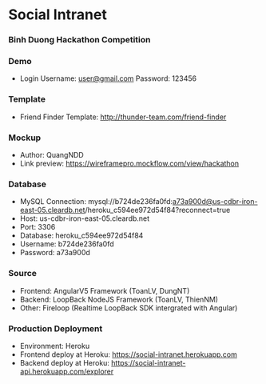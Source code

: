 # Social Intranet #

### Binh Duong Hackathon Competition ###

### Demo ###
* Login
Username: user@gmail.com
Password: 123456

### Template ###

* Friend Finder Template: http://thunder-team.com/friend-finder

### Mockup ###

* Author: QuangNDD
* Link preview: https://wireframepro.mockflow.com/view/hackathon

### Database ###

* MySQL Connection: mysql://b724de236fa0fd:a73a900d@us-cdbr-iron-east-05.cleardb.net/heroku_c594ee972d54f84?reconnect=true
* Host: us-cdbr-iron-east-05.cleardb.net
* Port: 3306
* Database: heroku_c594ee972d54f84
* Username: b724de236fa0fd
* Password: a73a900d

### Source ###

* Frontend: AngularV5 Framework (ToanLV, DungNT)
* Backend: LoopBack NodeJS Framework (ToanLV, ThienNM)
* Other: Fireloop (Realtime LoopBack SDK intergrated with Angular)

### Production Deployment ###

* Environment: Heroku 
* Frontend deploy at Heroku: https://social-intranet.herokuapp.com
* Backend deploy at Heroku: https://social-intranet-api.herokuapp.com/explorer